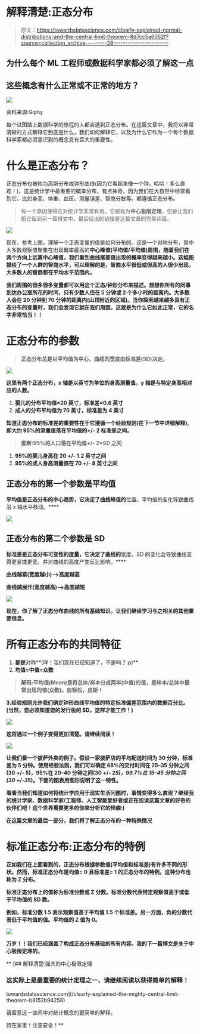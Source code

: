 # 解释清楚:正态分布

> 原文：<https://towardsdatascience.com/clearly-explained-normal-distributions-and-the-central-limit-theorem-8d7cc5a6052f?source=collection_archive---------28----------------------->

## 为什么每个 ML 工程师或数据科学家都必须了解这一点

## 这些概念有什么正常或不正常的地方？

![](img/9d7ec872a90449f6e31a7d58c5acc8f9.png)

资料来源:Giphy

每个试图踏上数据科学的旅程的人都会遇到正态分布。在这篇文章中，我将以非常清晰的方式解释它到底是什么，我们如何解释它，以及为什么它作为一个每个数据科学家都必须意识到的概念具有巨大的重要性。

# **什么是正态分布？**

正态分布也被称为高斯分布或钟形曲线(因为它看起来像一个钟，哈哈！多么直观！)，这是统计学中最重要的概率分布，有点神奇，因为我们在大自然中经常看到它。比如身高、体重、血压、测量误差、智商分数等。都遵循正态分布。

> 有一个原因使得它对统计学非常有用，它被称为**中心极限定理**，但是让我们把它留到另一篇博文中。最后给出的链接是这篇文章的完美续篇。

![](img/9191aea1b6a664272ba8055ff4d20a06.png)

现在，参考上图，理解一个正态变量的值是如何分布的。这是一个对称分布，其中大多数观察值聚集在出现概率最高的**中心峰值(平均值/平均值)**周围，随着我们在两个方向上远离中心峰值，我们看到曲线尾部值出现的概率变得越来越小。这幅图描绘了一个人群的智商水平，可以理解的是，智商水平很低或很高的人很少出现**，大多数人的智商都在平均水平范围内。**

**我们周围的很多很多变量都可以用这个正态/钟形分布来描述。想想你所有的同事到达办公室所花的时间，只有少数人住在 5 分钟或 2 个多小时的距离内。大多数人会在 20 分钟到 70 分钟的距离内(山顶附近的区域)。当你探索越来越多具有正态分布的变量时，我们会发现它就在我们周围，这就是为什么它如此正常，它的名字非常恰当！！**

# **正态分布的参数**

> **正态分布总是以平均值为中心，曲线的宽度由标准差(SD)决定。**

**![](img/159f8e6f5f8e313581892cc514478ef6.png)**

**这里有两个正态分布，x 轴是以英寸为单位的身高测量值，y 轴是与特定身高相对应的人数。**

1.  **婴儿的分布平均值=20 英寸，标准差=0.6 英寸**
2.  **成人的分布平均值为 70 英寸，标准差为 4 英寸**

**知道正态分布的标准差的重要性在于它遵循一个经验规则(在下一节中详细解释),即大约 95%的测量值落在平均值的+/- 2 标准差之间。**

> **推断:95%的人口落在平均值+/- 2*SD 之间**

1.  **95%的婴儿身高在 20 +/- 1.2 英寸之间**
2.  **95%的成人身高测量值在 70 +/- 8 英寸之间**

## **正态分布的第一个参数是平均值**

**平均值是正态分布的中心趋势，它决定了曲线峰值的**位置。平均值的变化导致曲线沿 x 轴水平移动。****

**![](img/c4082542350a79be865ccf354bdf7f86.png)**

## **正态分布的第二个参数是 SD**

**标准差是正态分布可变性的度量，它决定了曲线的**宽度。SD 的变化会导致曲线变得更紧或更宽，并对曲线的高度产生反比影响。****

****曲线越紧(宽度越小)——>高度越高****

****曲线越展开(宽度越高)——>高度越短****

**![](img/b198d8bc3866c454eb9447bdc6f74dca.png)**

**现在，你了解了正态分布曲线的所有基础知识。让我们继续学习与之相关的其他重要信息。**

# **所有正态分布的共同特征**

1.  **都是**对称**(咩！我们现在已经知道了，不是吗？:p)**
2.  ****均值=中值=众数****

> **解码:平均值(Mean)是将总体/样本分成两半(中值)的值，是样本/总体中最常出现的值(众数)。放轻松，皮斯！**

**3.**经验规则**允许我们确定钟形曲线平均值的特定标准偏差范围内的数据百分比。(当然，您必须知道您的发行版的 SD，这样才能工作！)**

**![](img/7681e58004239a97acf27bb2d609a628.png)**

**这将通过一个例子变得更加清楚。请继续阅读！**

**![](img/a28a34ebdae0980ee18272605ca1a89d.png)**

**让我们看一个披萨外卖的例子。假设一家披萨店的平均配送时间为 30 分钟，标准差为 5 分钟。使用经验法则，我们可以确定 68%的交付时间在 25–35 分钟之间(30 +/- 5)，95%在 20–40 分钟之间(30 +/- 2*5)，99.7%在 15–45 分钟之间(30 +/-3*5)。下面的图表用图形说明了这一特性。**

**看看当我们知道如何将统计学应用于现实生活问题时，事情变得多么直观？继续我的统计学家、数据科学家/工程师、人工智能爱好者或正在阅读这篇文章的好奇的伙伴们吧！这个世界需要更多的你来分析它的怪癖:)**

**在这篇文章的最后一部分，我们将了解正态分布的一种特殊情况**

# **标准正态分布:正态分布的特例**

**正如我们在上面看到的，正态分布根据参数值(平均值和标准差)有许多不同的形状。然而，标准正态分布是均值= 0 且标准差= 1 的正态分布的特例。这种分布也称为 Z 分布。**

**标准正态分布上的值称为标准分数或 Z 分数。标准分数代表特定观察值高于或低于平均值的 SD 数。**

**例如，标准分数 1.5 表示观察值高于平均值 1.5 个标准差。另一方面，负的分数代表低于平均值的值。平均值的 Z 值为 0。**

**![](img/af47e73e3b267704f3d533f8dd2078d7.png)**

**万岁！！我们已经涵盖了构成正态分布基础的所有内容。我的下一篇博文是关于中心极限定理的。**

**[](/clearly-explained-the-mighty-central-limit-theorem-b8152b94258) [## 解释清楚:强大的中心极限定理

### 这实际上是最重要的统计定理之一，请继续阅读以获得简单的解释！

towardsdatascience.com](/clearly-explained-the-mighty-central-limit-theorem-b8152b94258) 

请留意这一空间中对统计概念的更简单的解释。

待在家里！注意安全！**